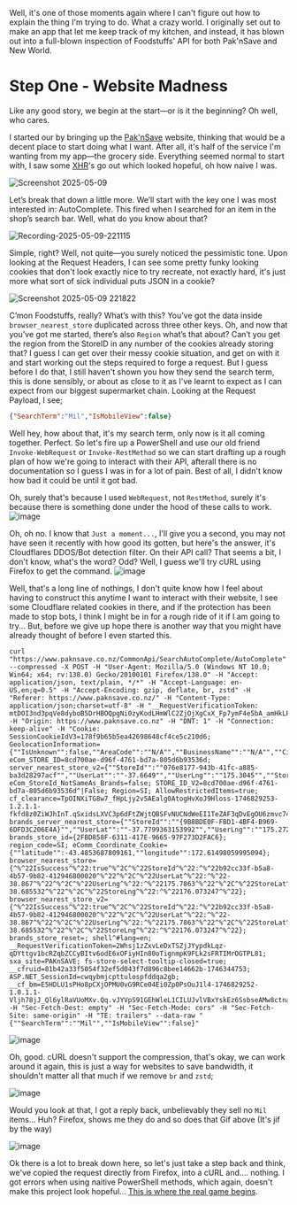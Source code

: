 Well, it's one of those moments again where I can't figure out how to explain the thing I'm trying to do. What a crazy world. I originally set out to make an app that let me keep track of my kitchen, and instead, it has blown out into a full-blown inspection of Foodstuffs' API for both Pak'nSave and New World.


# Step One - Website Madness
Like any good story, we begin at the start—or is it the beginning? Oh well, who cares.

I started our by bringing up the [Pak'nSave](https://www.paknsave.co.nz/) website, thinking that would be a decent place to start doing what I want. After all, it's half of the service I'm wanting from my app—the grocery side.
Everything seemed normal to start with, I saw some [XHR](https://developer.mozilla.org/en-US/docs/Web/API/XMLHttpRequest)'s go out which looked hopeful, oh how naive I was. 

![Screenshot 2025-05-09](https://github.com/user-attachments/assets/dcccb288-a09a-467d-8017-29201489a75c)

Let’s break that down a little more. We’ll start with the key one I was most interested in: AutoComplete. This fired when I searched for an item in the shop’s search bar. Well, what do you know about that?

![Recording-2025-05-09-221115](https://github.com/user-attachments/assets/f28d109d-ed79-42d5-b441-28e36be60642)

Simple, right? Well, not quite—you surely noticed the pessimistic tone. Upon looking at the Request Headers, I can see some pretty funky looking cookies that don't look exactly nice to try recreate, not exactly hard, it's just more what sort of sick individual puts JSON in a cookie?

![Screenshot 2025-05-09 221822](https://github.com/user-attachments/assets/5977c843-1953-474e-b947-bff7a55940e7)

C’mon Foodstuffs, really? What’s with this? You’ve got the data inside `browser_nearest_store` duplicated across three other keys. Oh, and now that you’ve got me started, there’s also `Region` what’s that about? Can’t you get the region from the StoreID in any number of the cookies already storing that? I guess I can get over their messy cookie situation, and get on with it and start working out the steps required to forge a request. But I guess before I do that, I still haven't shown you how they send the search term, this is done sensibly, or about as close to it as I've learnt to expect as I can expect from our biggest supermarket chain. Looking at the Request Payload, I see;

```json
{"SearchTerm":"Mil","IsMobileView":false}
```

Well hey, how about that, it's my search term, only now is it all coming together. Perfect. So let's fire up a PowerShell and use our old friend `Invoke-WebRequest` or `Invoke-RestMethod` so we can start drafting up a rough plan of how we're going to interact with their API, afterall there is no documentation so I guess I was in for a lot of pain. Best of all, I didn't know how bad it could be until it got bad.

Oh, surely that's because I used `WebRequest`, not `RestMethod`, surely it's because there is something done under the hood of these calls to work.
![image](https://github.com/user-attachments/assets/66f1962c-fe07-4b4c-b2d7-a89c57410b26)

Oh, oh no. I know that `Just a moment...`, I'll give you a second, you may not have seen it recently with how good its gotten, but here's the answer, it's Cloudflares DDOS/Bot detection filter. On their API call? That seems a bit, I don't know, what's the word? Odd? Well, I guess we'll try cURL using Firefox to get the command.
![image](https://github.com/user-attachments/assets/9576c57f-6432-4654-acb5-3b7ac815de14)

Well, that's a long line of nothings, I don't quite know how I feel about having to construct this anytime I want to interact with their website, I see some Cloudflare related cookies in there, and if the protection has been made to stop bots, I think I might be in for a rough ride of it if I am going to try... But, before we give up hope there is another way that you might have already thought of before I even started this.
```
curl "https://www.paknsave.co.nz/CommonApi/SearchAutoComplete/AutoComplete" --compressed -X POST -H "User-Agent: Mozilla/5.0 (Windows NT 10.0; Win64; x64; rv:138.0) Gecko/20100101 Firefox/138.0" -H "Accept: application/json, text/plain, */*" -H "Accept-Language: en-US,en;q=0.5" -H "Accept-Encoding: gzip, deflate, br, zstd" -H "Referer: https://www.paknsave.co.nz/" -H "Content-Type: application/json;charset=utf-8" -H "__RequestVerificationToken: mtDOI3nd3pqVe8dyboB5DrHBOQpgNi0zyKodLHmWlC2ZjOjXgCxX_Fp7ymF4e5bA_amHkLPjg7IZ6RLbh97nO5Y_6ME1" -H "Origin: https://www.paknsave.co.nz" -H "DNT: 1" -H "Connection: keep-alive" -H "Cookie: SessionCookieIdV3=178f9b65b5ea42698648cf4ce5c210d6; GeolocationInformation={""IsUnknown"":false,""AreaCode"":""N/A"",""BusinessName"":""N/A"",""City"":""Hamilton"",""Country"":""NZ"",""Dns"":""N/A"",""Isp"":""N/A"",""Latitude"":-38.867,""Longitude"":175.7863,""MetroCode"":""N/A"",""PostalCode"":""3200"",""Region"":""N/A"",""Url"":""N/A""}; eCom_STORE_ID=8cd700ae-d96f-4761-bd7a-805d6b93536d; server_nearest_store_v2={""StoreId"":""076e8177-943b-41fc-a885-ba3d28297acf"",""UserLat"":""-37.6649"",""UserLng"":""175.3045"",""StoreLat"":""-37.7799"",""StoreLng"":""175.27281"",""IsSuccess"":true}; eCom_StoreId_NotSameAs_Brands=false; STORE_ID_V2=8cd700ae-d96f-4761-bd7a-805d6b93536d^|False; Region=SI; AllowRestrictedItems=true; cf_clearance=TpOINXiTG8w7_fHpLjy2v5AEalg0AtogHvXoJ9Hloss-1746829253-1.2.1.1-fkfd8z0ZiWJhInT.qSxidsLXVC3p6dFtZWjtQBSFvNUCNdWeEI1TeZAF3qDvEgOU6zmvc74eX54wPNxJxJCAmShmh.ea1B3rG7o3ikPfHyu.a2eUNeyyyoEXTlgmkgZHyjEy4g8tUPf2R5J5FygSjiVbv6SGJkxPw.MgboBzmOLU2nNDI6dePfs3FxZrs80VeMKbWnVA4szhKoJk3vbE_wll0Pep.SLwd6rAX98Q5RVCmMfT5eTh3eAB9V0CaGK8gSbRf4Ni.f5vCa9Em09rtK01tuAn1Rs8H.Q92kKUWb9a7T0K.gk1hA.pzUCbZ.fjJzyGYs0e0tlTdwW6Vib57YjECb.YePfJGwJbnWhPJg0; brands_server_nearest_store={""StoreId"":""{9B8BDE0F-FBD1-4BF4-B969-6DFD3C206E4A}"",""UserLat"":""-37.7799363153992"",""UserLng"":""175.272786211917"",""StoreLat"":""-37.7799363153992"",""StoreLng"":""175.272786211917"",""IsSuccess"":true}; brands_store_id={2FBD858F-6311-417E-9665-97F273D2FAC6}; region_code=SI; eComm_Coordinate_Cookie={""latitude"":-43.4853687809161,""longitude"":172.61498059995094}; browser_nearest_store={^%^22IsSuccess^%^22:true^%^2C^%^22StoreId^%^22:^%^22b92cc33f-b5a8-4b57-9b82-412946800020^%^22^%^2C^%^22UserLat^%^22:^%^22-38.867^%^22^%^2C^%^22UserLng^%^22:^%^22175.7863^%^22^%^2C^%^22StoreLat^%^22:^%^22-38.685532^%^22^%^2C^%^22StoreLng^%^22:^%^22176.073247^%^22}; browser_nearest_store_v2={^%^22IsSuccess^%^22:true^%^2C^%^22StoreId^%^22:^%^22b92cc33f-b5a8-4b57-9b82-412946800020^%^22^%^2C^%^22UserLat^%^22:^%^22-38.867^%^22^%^2C^%^22UserLng^%^22:^%^22175.7863^%^22^%^2C^%^22StoreLat^%^22:^%^22-38.685532^%^22^%^2C^%^22StoreLng^%^22:^%^22176.073247^%^22}; brands_store_reset=; shell^#lang=en; __RequestVerificationToken=2Whsj1zZxvLeDxTSZjJYypdkLqz-qDYttgv1bcRZqbZCCyBItv6odE6xOFiyHIn80oTignmpK9FLk2sFRTIMrOGTPL81; sxa_site=PAKnSAVE; fs-store-select-tooltip-closed=true; __cfruid=81b42a33f5054f32ef5d043f7d896c8bee14662b-1746344753; ASP.NET_SessionId=cwqybmjcpttulospfddqa2gb; __cf_bm=E5HDLU1sPHo8pCXjOPMU0vG9RCe04Ei0Zp0PsOuJ1l4-1746829252-1.0.1.1-Vljh78jJ_Ql6ylRaVUoMXv.Qq.vJYVpS91GEhWleL1CILUJvlVBxYskEz6SsbseAMw8ctnaVSY06cQvu1P5xR5RY.80g_nhzOChlMyGnMlc_4_skLh84NGxzTpHCr8nn" -H "Sec-Fetch-Dest: empty" -H "Sec-Fetch-Mode: cors" -H "Sec-Fetch-Site: same-origin" -H "TE: trailers" --data-raw "{""SearchTerm"":""Mil"",""IsMobileView"":false}"
```

![image](https://github.com/user-attachments/assets/635f46b3-5aa4-4680-89ce-548c34f7df31)

Oh, good. cURL doesn't support the compression, that's okay, we can work around it again, this is just a way for websites to save bandwidth, it shouldn't matter all that much if we remove `br` and `zstd`;

![image](https://github.com/user-attachments/assets/3a4b8f05-88d8-4a01-80c3-d6016772f60d)

Would you look at that, I got a reply back, unbelievably they sell no `Mil` items... Huh? Firefox, shows me they do and so does that Gif above (It's jif by the way)

![image](https://github.com/user-attachments/assets/325ec12a-b896-45b7-9026-e7035c01b721)

Ok there is a lot to break down here, so let's just take a step back and think, we've copied the request directly from Firefox, into a cURL and.... nothing. I got errors when using naitive PowerShell methods, which again, doesn't make this project look hopeful... [This is where the real game begins](https://www.youtube.com/@MittenSquad/videos).
